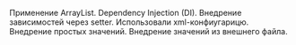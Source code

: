  Применение ArrayList.
 Dependency Injection (DI).
 Внедрение зависимостей через setter. Использовали xml-конфиугарицю. 
 Внедрение простых значений.
 Внедрение значений из внешнего файла.
